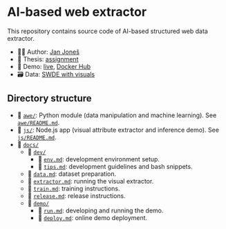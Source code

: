 # AI-based web extractor

This repository contains source code of AI-based structured web data extractor.

- 👨‍💻 Author: [Jan Joneš](https://github.com/jjonescz)
- 📜 Thesis: [assignment](https://is.cuni.cz/studium/dipl_st/index.php?id=&tid=&do=main&doo=detail&did=241832)
- 🚀 Demo: [live](https://bit.ly/awedemo),
  [Docker Hub](https://hub.docker.com/repository/docker/janjones/awe-demo)
- 🗃️ Data: [SWDE with visuals](https://github.com/jjonescz/swde-visual)

## Directory structure

- 📂 [`awe/`](awe): Python module (data manipulation and machine learning).
  See [`awe/README.md`](awe/README.md).
- 📂 [`js/`](js): Node.js app (visual attribute extractor and inference demo).
  See [`js/README.md`](js/README.md).
- 📂 [`docs/`](docs)
  - 📂 [`dev/`](docs/dev)
    - 📄 [`env.md`](docs/dev/env.md): development environment setup.
    - 📄 [`tips.md`](docs/dev/tips.md): development guidelines and bash snippets.
  - 📄 [`data.md`](docs/data.md): dataset preparation.
  - 📄 [`extractor.md`](docs/extractor.md): running the visual extractor.
  - 📄 [`train.md`](docs/train.md): training instructions.
  - 📄 [`release.md`](docs/release.md): release instructions.
  - 📂 [`demo/`](docs/demo)
    - 📄 [`run.md`](docs/demo/run.md): developing and running the demo.
    - 📄 [`deploy.md`](docs/demo/deploy.md): online demo deployment.
